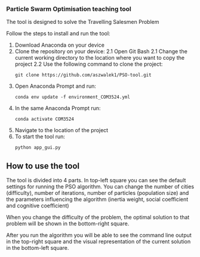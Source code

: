### Particle Swarm Optimisation teaching tool
The tool is designed to solve the Travelling Salesmen Problem

Follow the steps to install and run the tool:
1. Download Anaconda on your device
2. Clone the repository on your device:
   2.1 Open Git Bash
   2.1 Change the current working directory to the location where you want to copy the project
   2.2 Use the following command to clone the project:
   ```
   git clone https://github.com/aszwalek1/PSO-tool.git
   ``` 
4. Open Anaconda Prompt and run:
   ```
   conda env update -f environment_COM3524.yml
   ```
6. In the same Anaconda Prompt run:
    ```
   conda activate COM3524
    ```
8. Navigate to the location of the project
9. To start the tool run:
     ```
   python app_gui.py
     ```

## How to use the tool
The tool is divided into 4 parts.
In top-left square you can see the default settings for running the PSO algorithm. You can change the number of cities (difficulty), 
number of iterations, number of particles (population size) and the parameters influencing the algorithm (inertia weight, social coefficient and cognitive coefficient)

When you change the difficulty of the problem, the optimal solution to that problem will be shown in the bottom-right square. 

After you run the algorithm you will be able to see the command line output in the top-right square and the visual representation of the current solution in the bottom-left square.

